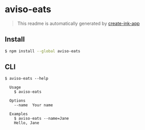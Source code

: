 # aviso-eats

> This readme is automatically generated by [create-ink-app](https://github.com/vadimdemedes/create-ink-app)


## Install

```bash
$ npm install --global aviso-eats
```


## CLI

```
$ aviso-eats --help

  Usage
    $ aviso-eats

  Options
    --name  Your name

  Examples
    $ aviso-eats --name=Jane
    Hello, Jane
```
